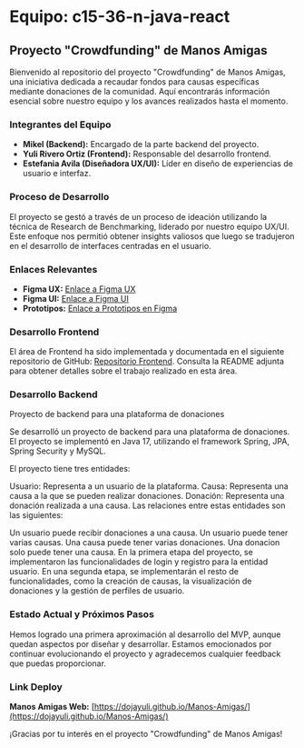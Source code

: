 # Equipo: c15-36-n-java-react

## Proyecto "Crowdfunding" de Manos Amigas

Bienvenido al repositorio del proyecto "Crowdfunding" de Manos Amigas, una iniciativa dedicada a recaudar fondos para causas específicas mediante donaciones de la comunidad. Aquí encontrarás información esencial sobre nuestro equipo y los avances realizados hasta el momento.

### Integrantes del Equipo
- **Mikel (Backend):** Encargado de la parte backend del proyecto.
- **Yuli Rivero Ortiz (Frontend):** Responsable del desarrollo frontend.
- **Estefania Avila (Diseñadora UX/UI):** Líder en diseño de experiencias de usuario e interfaz.

### Proceso de Desarrollo

El proyecto se gestó a través de un proceso de ideación utilizando la técnica de Research de Benchmarking, liderado por nuestro equipo UX/UI. Este enfoque nos permitió obtener insights valiosos que luego se tradujeron en el desarrollo de interfaces centradas en el usuario.

### Enlaces Relevantes

- **Figma UX:** [Enlace a Figma UX](https://www.figma.com/file/XNt13EhogBN2O9omB3IDvh/UX-RESEARCH?type=design&node-id=0%3A1&mode=design&t=z4BLsKNxruUACNKa-1)
- **Figma UI:** [Enlace a Figma UI](https://www.figma.com/file/CJOSc9YI2AdPIdeLB6XiZf/Proyecto-ManosAmigas?type=design&node-id=0%3A1&mode=design&t=Da0fHbx6q8Rp6RSK-1)
- **Prototipos:** [Enlace a Prototipos en Figma](https://www.figma.com/proto/CJOSc9YI2AdPIdeLB6XiZf/Proyecto-ManosAmigas?type=design&node-id=74-219&t=x6vCNZpvIjhnW7X6-1&scaling=scale-down&page-id=0%3A1&starting-point-node-id=74%3A219&show-proto-sidebar=1&mode=design)

### Desarrollo Frontend

El área de Frontend ha sido implementada y documentada en el siguiente repositorio de GitHub: [Repositorio Frontend](https://github.com/dojayuli/Manos-Amigas.git). Consulta la README adjunta para obtener detalles sobre el trabajo realizado en esta área.

### Desarrollo Backend

Proyecto de backend para una plataforma de donaciones

Se desarrolló un proyecto de backend para una plataforma de donaciones. El proyecto se implementó en Java 17, utilizando el framework Spring, JPA, Spring Security y MySQL.

El proyecto tiene tres entidades:

Usuario: Representa a un usuario de la plataforma.
Causa: Representa una causa a la que se pueden realizar donaciones.
Donación: Representa una donación realizada a una causa.
Las relaciones entre estas entidades son las siguientes:

Un usuario puede recibir donaciones a una causa.
Un usuario puede tener varias causas.
Una causa puede tener varias donaciones.
Una donacion solo puede tener una causa.
En la primera etapa del proyecto, se implementaron las funcionalidades de login y registro para la entidad usuario. En una segunda etapa, se implementarán el resto de funcionalidades, como la creación de causas, la visualización de donaciones y la gestión de perfiles de usuario.

### Estado Actual y Próximos Pasos

Hemos logrado una primera aproximación al desarrollo del MVP, aunque quedan aspectos por diseñar y desarrollar. Estamos emocionados por continuar evolucionando el proyecto y agradecemos cualquier feedback que puedas proporcionar.

### Link Deploy

 **Manos Amigas Web:** [https://dojayuli.github.io/Manos-Amigas/](https://dojayuli.github.io/Manos-Amigas/)

¡Gracias por tu interés en el proyecto "Crowdfunding" de Manos Amigas!


